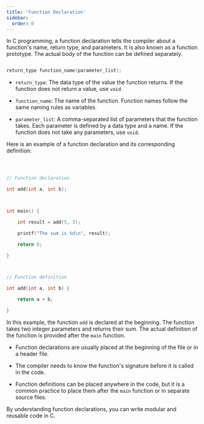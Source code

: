 ```yaml
---
title: 'Function Declaration'
sidebar:
  order: 0
---
```


 In C programming, a function declaration tells the compiler about a function's name, return type, and parameters. It is also known as a function prototype. The actual body of the function can be defined separately.





```c

return_type function_name(parameter_list);

```



- `return_type`: The data type of the value the function returns. If the function does not return a value, use `void`.

- `function_name`: The name of the function. Function names follow the same naming rules as variables.

- `parameter_list`: A comma-separated list of parameters that the function takes. Each parameter is defined by a data type and a name. If the function does not take any parameters, use `void`.





Here is an example of a function declaration and its corresponding definition:



```c



// Function declaration

int add(int a, int b);



int main() {

    int result = add(5, 3);

    printf("The sum is %d\n", result);

    return 0;

}



// Function definition

int add(int a, int b) {

    return a + b;

}

```



In this example, the function `add` is declared at the beginning. The function takes two integer parameters and returns their sum. The actual definition of the function is provided after the `main` function.





- Function declarations are usually placed at the beginning of the file or in a header file.

- The compiler needs to know the function's signature before it is called in the code.

- Function definitions can be placed anywhere in the code, but it is a common practice to place them after the `main` function or in separate source files.



By understanding function declarations, you can write modular and reusable code in C.